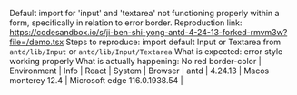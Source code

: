Default import for 'input' and 'textarea' not functioning properly within a form, specifically in relation to error border. Reproduction link: <https://codesandbox.io/s/ji-ben-shi-yong-antd-4-24-13-forked-rmvm3w?file=/demo.tsx> Steps to reproduce: import default Input or Textarea from `antd/lib/Input` or `antd/lib/Input/Textarea` What is expected: error style working properly What is actually happening: No red border-color | Environment | Info | React | System | Browser | antd | 4.24.13 | Macos monterey 12.4 | Microsoft edge 116.0.1938.54 |
